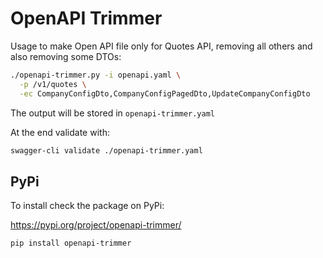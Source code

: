 # OpenAPI Trimmer

Usage to make Open API file only for Quotes API,
removing all others and also removing some DTOs:

```bash
./openapi-trimmer.py -i openapi.yaml \
  -p /v1/quotes \
  -ec CompanyConfigDto,CompanyConfigPagedDto,UpdateCompanyConfigDto
```

The output will be stored in `openapi-trimmer.yaml`

At the end validate with:

```bash
swagger-cli validate ./openapi-trimmer.yaml
```

## PyPi

To install check the package on PyPi:

https://pypi.org/project/openapi-trimmer/

```bash
pip install openapi-trimmer
```

